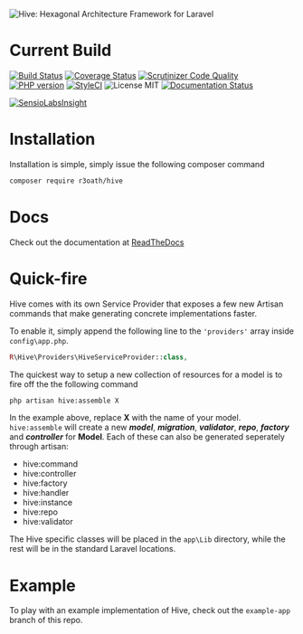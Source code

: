 ![Hive: Hexagonal Architecture Framework for Laravel](https://cloud.githubusercontent.com/assets/2805249/10297516/6dbb0a76-6c17-11e5-945d-97e1a22ee6d2.png)

# Current Build

[![Build Status](https://travis-ci.org/r3oath/hive.svg?branch=master)](https://travis-ci.org/r3oath/hive) 
[![Coverage Status](https://coveralls.io/repos/r3oath/hive/badge.svg?branch=master&service=github)](https://coveralls.io/github/r3oath/hive?branch=master)
[![Scrutinizer Code Quality](https://scrutinizer-ci.com/g/r3oath/hive/badges/quality-score.png?b=master)](https://scrutinizer-ci.com/g/r3oath/hive/?branch=master)
[![PHP version](https://badge.fury.io/ph/r3oath%2Fhive.svg)](http://badge.fury.io/ph/r3oath%2Fhive)
[![StyleCI](https://styleci.io/repos/43109264/shield)](https://styleci.io/repos/43109264)
![License MIT](https://img.shields.io/packagist/l/r3oath/hive.svg)
[![Documentation Status](https://readthedocs.org/projects/hive/badge/?version=latest)](http://hive.readthedocs.org/en/latest/?badge=latest)

[![SensioLabsInsight](https://insight.sensiolabs.com/projects/8b6b45d7-125c-4c56-ae1c-bea14f98ab4c/big.png)](https://insight.sensiolabs.com/projects/8b6b45d7-125c-4c56-ae1c-bea14f98ab4c)

# Installation

Installation is simple, simply issue the following composer command

```bash
composer require r3oath/hive
```

# Docs

Check out the documentation at [ReadTheDocs](http://hive.readthedocs.org/)

# Quick-fire

Hive comes with its own Service Provider that exposes a few new Artisan commands that make generating concrete implementations faster.

To enable it, simply append the following line to the `'providers'` array inside `config\app.php`.

```php
R\Hive\Providers\HiveServiceProvider::class,
```

The quickest way to setup a new collection of resources for a model is to fire off the the following command

```bash
php artisan hive:assemble X
```

In the example above, replace **X** with the name of your model. `hive:assemble` will create a new ***model***, ***migration***, ***validator***, ***repo***, ***factory*** and ***controller*** for **Model**. Each of these can also be generated seperately through artisan:

- hive:command
- hive:controller
- hive:factory
- hive:handler
- hive:instance
- hive:repo
- hive:validator

The Hive specific classes will be placed in the `app\Lib` directory, while the rest will be in the standard Laravel locations.

# Example

To play with an example implementation of Hive, check out the `example-app` branch of this repo.
